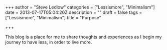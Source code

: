 +++
author = "Steve Ledlow"
categories = ["Lessismore", "Minimalism"]
date = 2013-07-17T05:04:20Z
description = ""
draft = false
tags = ["Lessismore", "Minimalism"]
title = "Purpose"

+++

This blog is a place for me to share thoughts and experiences as I begin my journey to have less, in order to live more.

